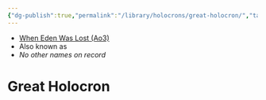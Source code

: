 ```yaml
---
{"dg-publish":true,"permalink":"/library/holocrons/great-holocron/","tags":["holocron","unfinished"],"noteIcon":"saber1"}
---
```


- [When Eden Was Lost (Ao3)](https://archiveofourown.org/works/19334440)
- Also known as
- *No other names on record*
# Great Holocron


